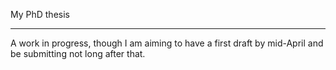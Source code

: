 My PhD thesis
_____________
A work in progress, though I am aiming to have a first draft by mid-April and be
submitting not long after that.

